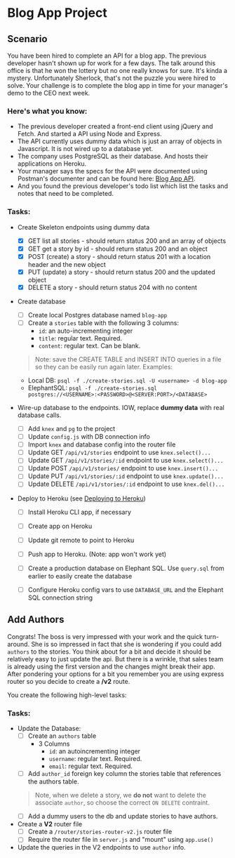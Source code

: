 # Blog App Project

## Scenario
You have been hired to complete an API for a blog app. The previous developer hasn't shown up for work for a few days. The talk around this office is that he won the lottery but no one really knows for sure. It's kinda a mystery. Unfortunately Sherlock, that's not the puzzle you were hired to solve. Your challenge is to complete the blog app in time for your manager's demo to the CEO next week.

### Here's what you know:
- The previous developer created a front-end client using jQuery and Fetch. And started a API using Node and Express.
- The API currently uses dummy data which is just an array of objects in Javascript. It is not wired up to a database yet.
- The company uses PostgreSQL as their database. And hosts their applications on Heroku.
- Your manager says the specs for the API were documented using Postman's documenter and can be found here: [Blog App API](https://documenter.getpostman.com/view/1161985/blog-app/7EBeDoD).
- And you found the previous developer's todo list which list the tasks and notes that need to be completed.

### Tasks: 
- Create Skeleton endpoints using dummy data
  - [x] GET list all stories - should return status 200 and an array of objects
  - [x] GET get a story by id - should return status 200 and an object
  - [x] POST (create) a story - should return status 201 with a location header and the new object
  - [x] PUT (update) a story - should return status 200 and the updated object
  - [x] DELETE a story - should return status 204 with no content

- Create database
  - [ ] Create local Postgres database named `blog-app`
  - [ ] Create a `stories` table with the following 3 columns:
    - `id`: an auto-incrementing integer
    - `title`: regular text. Required.
    - `content`: regular text. Can be blank.

  > Note: save the CREATE TABLE and INSERT INTO queries in a file so they can be easily run again later. Examples:
    - Local DB: `psql -f ./create-stories.sql -U <username> -d blog-app`
    - ElephantSQL: `psql -f ./create-stories.sql postgres://<USERNAME>:<PASSWORD>@<SERVER:PORT>/<DATABASE>`

- Wire-up database to the endpoints. IOW, replace **dummy data** with real database calls.
  - [ ] Add `knex` and `pg` to the project
  - [ ] Update `config.js` with DB connection info
  - [ ] Import `knex` and database config into the router file
  - [ ] Update GET `/api/v1/stories` endpoint to use `knex.select()...`
  - [ ] Update GET `/api/v1/stories/:id` endpoint to use `knex.select()...`
  - [ ] Update POST `/api/v1/stories/` endpoint to use `knex.insert()...`
  - [ ] Update PUT `/api/v1/stories/:id` endpoint to use `knex.update()...`
  - [ ] Update DELETE `/api/v1/stories/:id` endpoint to use `knex.del()...`

- Deploy to Heroku (see [Deploying to Heroku](https://courses.thinkful.com/node-001v5/project/1.3.5))
  - [ ] Install Heroku CLI app, if necessary
  - [ ] Create app on Heroku
  - [ ] Update git remote to point to Heroku
  - [ ] Push app to Heroku. (Note: app won't work yet)
  - [ ] Create a production database on Elephant SQL. Use `query.sql` from earlier to easily create the database
  - [ ] Configure Heroku config vars to use `DATABASE_URL` and the Elephant SQL connection string  


## Add Authors
Congrats! The boss is very impressed with your work and the quick turn-around. She is so impressed in fact that she is wondering if you could add `authors` to the stories. You think about for a bit and decide it should be relatively easy to just update the api. But there is a wrinkle, that sales team is already using the first version and the changes might break their app. After pondering your options for a bit you remember you are using express router so you decide to create a **/v2** route. 

You create the following high-level tasks:

### Tasks:
- Update the Database: 
  - [ ] Create an `authors` table
    - 3 Columns
      - `id`: an autoincrementing integer
      - `username`: regular text. Required.
      - `email`: regular text. Required.
  - [ ] Add `author_id` foreign key column the stories table that references the authors table.
  > Note, when we delete a story, we **do not** want to delete the associate `author`, so choose the correct `ON DELETE` contraint. 
  - [ ] Add a dummy users to the db and update stories to have authors.
- Create a **V2** router file
  - [ ] Create a `/router/stories-router-v2.js` router file
  - [ ] Require the router file in `server.js` and "mount" using `app.use()`
- Update the queries in the V2 endpoints to use `author` info.
